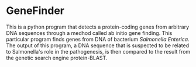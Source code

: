 # GeneFinder
This is a python program that detects a protein-coding genes from arbitrary DNA sequences through a medhod called ab initio gene finding. This particular program finds genes from DNA of bacterium *Salmonella Enterica*. The output of this program, a DNA sequence that is suspected to be related to Salmonella's role in the pathogenesis, is then compared to the result from the genetic search engine protein-BLAST.
